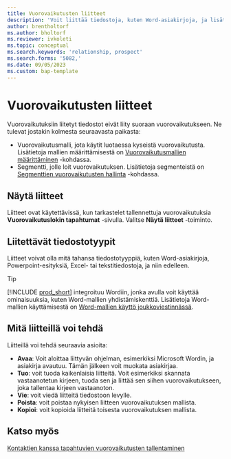 ```yaml
---
title: Vuorovaikutusten liitteet
description: 'Voit liittää tiedostoja, kuten Word-asiakirjoja, ja lisätä vuorovaikutustietoja.'
author: brentholtorf
ms.author: bholtorf
ms.reviewer: ivkoleti
ms.topic: conceptual
ms.search.keywords: 'relationship, prospect'
ms.search.forms: '5082,'
ms.date: 09/05/2023
ms.custom: bap-template
---
```

# Vuorovaikutusten liitteet

Vuorovaikutuksiin liitetyt tiedostot eivät liity suoraan vuorovaikutukseen. Ne tulevat jostakin kolmesta seuraavasta paikasta:

* Vuorovaikutusmalli, jota käytit luotaessa kyseistä vuorovaikutusta. Lisätietoja mallien määrittämisestä on [Vuorovaikutusmallien määrittäminen](marketing-interactions.md#set-up-interaction-templates) -kohdassa.
* Segmentti, jolle loit vuorovaikutuksen. Lisätietoja segmenteistä on [Segmenttien vuorovaikutusten hallinta](marketing-interaction-segments.md) -kohdassa.

## Näytä liitteet

Liitteet ovat käytettävissä, kun tarkastelet tallennettuja vuorovaikutuksia **Vuorovaikutuslokin tapahtumat** -sivulla. Valitse **Näytä liitteet** -toiminto.

## Liitettävät tiedostotyypit

Liitteet voivat olla mitä tahansa tiedostotyyppiä, kuten Word-asiakirjoja, Powerpoint-esityksiä, Excel- tai tekstitiedostoja, ja niin edelleen.

> [!TIP]
> [!INCLUDE [prod_short](includes/prod_short.md)] integroituu Wordiin, jonka avulla voit käyttää ominaisuuksia, kuten Word-mallien yhdistämiskenttiä. Lisätietoja Word-mallien käyttämisestä on [Word-mallien käyttö joukkoviestinnässä](ui-mail-merge.md).

## Mitä liitteillä voi tehdä

Liitteillä voi tehdä seuraavia asioita:

* **Avaa**: Voit aloittaa liittyvän ohjelman, esimerkiksi Microsoft Wordin, ja asiakirja avautuu. Tämän jälkeen voit muokata asiakirjaa.
* **Tuo**: voit tuoda kaikenlaisia liitteitä. Voit esimerkiksi skannata vastaanotetun kirjeen, tuoda sen ja liittää sen siihen vuorovaikutukseen, joka tallentaa kirjeen vastaanoton.
* **Vie**: voit viedä liitteitä tiedostoon levylle.
* **Poista**: voit poistaa nykyisen liitteen vuorovaikutuksen mallista.
* **Kopioi**: voit kopioida liitteitä toisesta vuorovaikutuksen mallista.

## Katso myös

[Kontaktien kanssa tapahtuvien vuorovaikutusten tallentaminen](marketing-interactions.md)  
